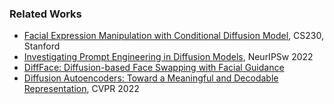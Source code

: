 ### Related Works

- [Facial Expression Manipulation with Conditional
Diffusion Model](http://cs230.stanford.edu/projects_fall_2022/reports/78.pdf), CS230, Stanford
- [Investigating Prompt Engineering in Diffusion
Models](https://arxiv.org/pdf/2211.15462.pdf), NeurIPSw 2022
- [DiffFace: Diffusion-based Face Swapping with Facial Guidance](https://hxngiee.github.io/DiffFace/)
- [Diffusion Autoencoders: Toward a Meaningful and Decodable Representation](https://diff-ae.github.io/), CVPR 2022
